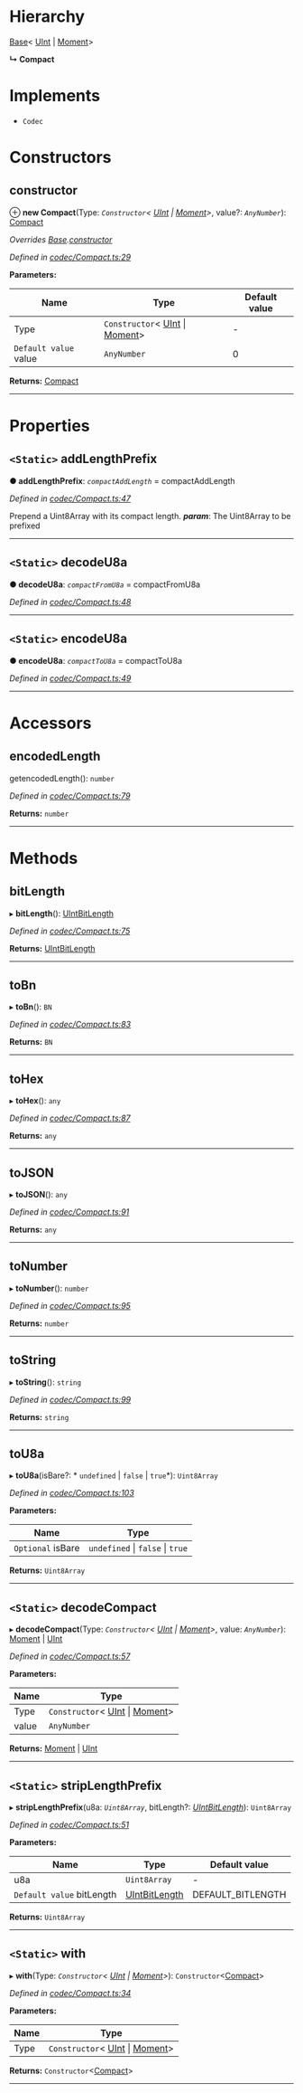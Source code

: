 

# Hierarchy

 [Base](_codec_base_.base.md)< [UInt](_codec_uint_.uint.md) &#124; [Moment](_moment_.moment.md)>

**↳ Compact**

# Implements

* `Codec`

# Constructors

<a id="constructor"></a>

##  constructor

⊕ **new Compact**(Type: *`Constructor`< [UInt](_codec_uint_.uint.md) &#124; [Moment](_moment_.moment.md)>*, value?: *`AnyNumber`*): [Compact](_codec_compact_.compact.md)

*Overrides [Base](_codec_base_.base.md).[constructor](_codec_base_.base.md#constructor)*

*Defined in [codec/Compact.ts:29](https://github.com/polkadot-js/api/blob/4497be6/packages/types/src/codec/Compact.ts#L29)*

**Parameters:**

| Name | Type | Default value |
| ------ | ------ | ------ |
| Type | `Constructor`< [UInt](_codec_uint_.uint.md) &#124; [Moment](_moment_.moment.md)> | - |
| `Default value` value | `AnyNumber` | 0 |

**Returns:** [Compact](_codec_compact_.compact.md)

___

# Properties

<a id="addlengthprefix"></a>

## `<Static>` addLengthPrefix

**● addLengthPrefix**: *`compactAddLength`* =  compactAddLength

*Defined in [codec/Compact.ts:47](https://github.com/polkadot-js/api/blob/4497be6/packages/types/src/codec/Compact.ts#L47)*

Prepend a Uint8Array with its compact length.
*__param__*: The Uint8Array to be prefixed

___
<a id="decodeu8a"></a>

## `<Static>` decodeU8a

**● decodeU8a**: *`compactFromU8a`* =  compactFromU8a

*Defined in [codec/Compact.ts:48](https://github.com/polkadot-js/api/blob/4497be6/packages/types/src/codec/Compact.ts#L48)*

___
<a id="encodeu8a"></a>

## `<Static>` encodeU8a

**● encodeU8a**: *`compactToU8a`* =  compactToU8a

*Defined in [codec/Compact.ts:49](https://github.com/polkadot-js/api/blob/4497be6/packages/types/src/codec/Compact.ts#L49)*

___

# Accessors

<a id="encodedlength"></a>

##  encodedLength

getencodedLength(): `number`

*Defined in [codec/Compact.ts:79](https://github.com/polkadot-js/api/blob/4497be6/packages/types/src/codec/Compact.ts#L79)*

**Returns:** `number`

___

# Methods

<a id="bitlength"></a>

##  bitLength

▸ **bitLength**(): [UIntBitLength](../modules/_codec_uint_.md#uintbitlength)

*Defined in [codec/Compact.ts:75](https://github.com/polkadot-js/api/blob/4497be6/packages/types/src/codec/Compact.ts#L75)*

**Returns:** [UIntBitLength](../modules/_codec_uint_.md#uintbitlength)

___
<a id="tobn"></a>

##  toBn

▸ **toBn**(): `BN`

*Defined in [codec/Compact.ts:83](https://github.com/polkadot-js/api/blob/4497be6/packages/types/src/codec/Compact.ts#L83)*

**Returns:** `BN`

___
<a id="tohex"></a>

##  toHex

▸ **toHex**(): `any`

*Defined in [codec/Compact.ts:87](https://github.com/polkadot-js/api/blob/4497be6/packages/types/src/codec/Compact.ts#L87)*

**Returns:** `any`

___
<a id="tojson"></a>

##  toJSON

▸ **toJSON**(): `any`

*Defined in [codec/Compact.ts:91](https://github.com/polkadot-js/api/blob/4497be6/packages/types/src/codec/Compact.ts#L91)*

**Returns:** `any`

___
<a id="tonumber"></a>

##  toNumber

▸ **toNumber**(): `number`

*Defined in [codec/Compact.ts:95](https://github.com/polkadot-js/api/blob/4497be6/packages/types/src/codec/Compact.ts#L95)*

**Returns:** `number`

___
<a id="tostring"></a>

##  toString

▸ **toString**(): `string`

*Defined in [codec/Compact.ts:99](https://github.com/polkadot-js/api/blob/4497be6/packages/types/src/codec/Compact.ts#L99)*

**Returns:** `string`

___
<a id="tou8a"></a>

##  toU8a

▸ **toU8a**(isBare?: * `undefined` &#124; `false` &#124; `true`*): `Uint8Array`

*Defined in [codec/Compact.ts:103](https://github.com/polkadot-js/api/blob/4497be6/packages/types/src/codec/Compact.ts#L103)*

**Parameters:**

| Name | Type |
| ------ | ------ |
| `Optional` isBare |  `undefined` &#124; `false` &#124; `true`|

**Returns:** `Uint8Array`

___
<a id="decodecompact"></a>

## `<Static>` decodeCompact

▸ **decodeCompact**(Type: *`Constructor`< [UInt](_codec_uint_.uint.md) &#124; [Moment](_moment_.moment.md)>*, value: *`AnyNumber`*):  [Moment](_moment_.moment.md) &#124; [UInt](_codec_uint_.uint.md)

*Defined in [codec/Compact.ts:57](https://github.com/polkadot-js/api/blob/4497be6/packages/types/src/codec/Compact.ts#L57)*

**Parameters:**

| Name | Type |
| ------ | ------ |
| Type | `Constructor`< [UInt](_codec_uint_.uint.md) &#124; [Moment](_moment_.moment.md)> |
| value | `AnyNumber` |

**Returns:**  [Moment](_moment_.moment.md) &#124; [UInt](_codec_uint_.uint.md)

___
<a id="striplengthprefix"></a>

## `<Static>` stripLengthPrefix

▸ **stripLengthPrefix**(u8a: *`Uint8Array`*, bitLength?: *[UIntBitLength](../modules/_codec_uint_.md#uintbitlength)*): `Uint8Array`

*Defined in [codec/Compact.ts:51](https://github.com/polkadot-js/api/blob/4497be6/packages/types/src/codec/Compact.ts#L51)*

**Parameters:**

| Name | Type | Default value |
| ------ | ------ | ------ |
| u8a | `Uint8Array` | - |
| `Default value` bitLength | [UIntBitLength](../modules/_codec_uint_.md#uintbitlength) |  DEFAULT_BITLENGTH |

**Returns:** `Uint8Array`

___
<a id="with"></a>

## `<Static>` with

▸ **with**(Type: *`Constructor`< [UInt](_codec_uint_.uint.md) &#124; [Moment](_moment_.moment.md)>*): `Constructor`<[Compact](_codec_compact_.compact.md)>

*Defined in [codec/Compact.ts:34](https://github.com/polkadot-js/api/blob/4497be6/packages/types/src/codec/Compact.ts#L34)*

**Parameters:**

| Name | Type |
| ------ | ------ |
| Type | `Constructor`< [UInt](_codec_uint_.uint.md) &#124; [Moment](_moment_.moment.md)> |

**Returns:** `Constructor`<[Compact](_codec_compact_.compact.md)>

___

